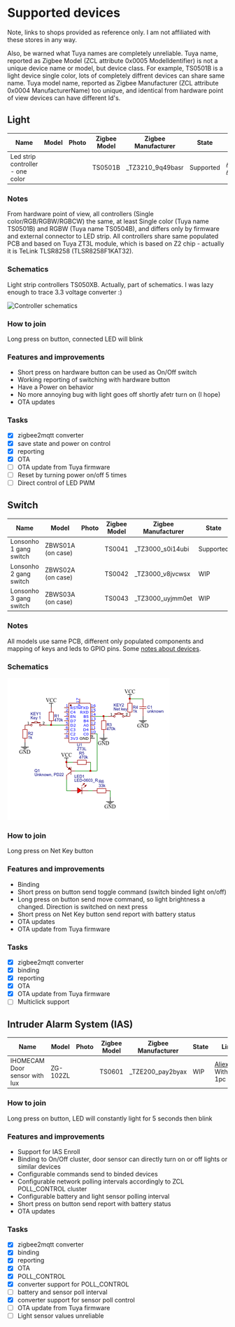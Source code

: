 # Supported devices
Note, links to shops provided as reference only. I am not affiliated with these stores in any way. 

Also, be warned what Tuya names are completely unreliable. Tuya name, reported as Zigbee Model (ZCL attribute 0x0005 ModelIdentifier) is not a unique device name or model, but device class. For example, TS0501B is a light device single color, lots of completely diffrent devices can share same name. Tuya model name, reported as Zigbee Manufacturer (ZCL attribute 0x0004 ManufacturerName) too unique, and identical from hardware point of view devices can have different Id's.

## Light
| Name | Model | Photo | Zigbee Model | Zigbee Manufacturer | State | Links |
|------|-------|-------|--------------|---------------------|-------|-------|
| Led strip controller - one color | | | TS0501B | \_TZ3210\_9q49basr | Supported | [Aliexpress](https://www.aliexpress.com/item/1005004267226841.html) [Aliexpress2](https://www.aliexpress.com/item/1005005196855536.html) |

### Notes
From hardware point of view, all controllers (Single color/RGB/RGBW/RGBCW) the same, at least Single color (Tuya name TS0501B) and RGBW (Tuya name TS0504B), and differs only by firmware and external connector to LED strip. All controllers share same populated PCB and based on Tuya ZT3L module, which is based on Z2 chip - actually it is TeLink TLSR8258 (TLSR8258F1KAT32).

### Schematics
Light strip controllers TS050XB. Actually, part of schematics. I was lazy enough to trace 3.3 voltage converter :) 

![Controller schematics](Schematic_TuYa_led_driver.png)

### How to join
Long press on button, connected LED will blink

### Features and improvements
- Short press on hardware button can be used as On/Off switch
- Working reporting of switching with hardware button
- Have a Power on behavior
- No more annoying bug with light goes off shortly afetr turn on (I hope)
- OTA updates

### Tasks
- [x] zigbee2mqtt converter
- [x] save state and power on control
- [x] reporting
- [x] OTA
- [ ] OTA update from Tuya firmware
- [ ] Reset by turning power on/off 5 times
- [ ] Direct control of LED PWM

## Switch
| Name | Model | Photo | Zigbee Model | Zigbee Manufacturer | State | Links |
|------|-------|-------|--------------|---------------------|-------|-------|
| Lonsonho 1 gang switch | ZBWS01A (on case) | | TS0041 | \_TZ3000\_s0i14ubi | Supported | [Aliexpress](https://www.aliexpress.com/item/4001095272467.html) white, 1-gang |
| Lonsonho 2 gang switch | ZBWS02A (on case) | | TS0042 | \_TZ3000\_v8jvcwsx | WIP | [Aliexpress](https://www.aliexpress.com/item/4001095272467.html) white, 2-gang |
| Lonsonho 3 gang switch | ZBWS03A (on case) | | TS0043 | \_TZ3000\_uyjmm0et | WIP | [Aliexpress](https://www.aliexpress.com/item/4001095272467.html) white, 3-gang |

### Notes
All models use same PCB, different only populated components and mapping of keys and leds to GPIO pins. Some [notes about devices](switch-lonsonho.txt).

### Schematics

![ZBWS01A](SCH_lonsonho-switch-1.png)

### How to join
Long press on Net Key button

### Features and improvements
- Binding
- Short press on button send toggle command (switch binded light on/off)
- Long press on button send move command, so light brightness a changed. Direction is switched on next press
- Short press on Net Key button send report with battery status
- OTA updates
- OTA update from Tuya firmware

### Tasks
- [x] zigbee2mqtt converter
- [x] binding
- [x] reporting
- [x] OTA
- [x] OTA update from Tuya firmware
- [ ] Multiclick support

## Intruder Alarm System (IAS)
| Name | Model | Photo | Zigbee Model | Zigbee Manufacturer | State | Links |
|------|-------|-------|--------------|---------------------|-------|-------|
| IHOMECAM Door sensor with lux | ZG-102ZL | | TS0601 | \_TZE200\_pay2byax | WIP | [Aliexpress](https://www.aliexpress.com/item/1005004988882583.html) With Lux 1pc |

### How to join
Long press on button, LED will constantly light for 5 seconds then blink

### Features and improvements
- Support for IAS Enroll
- Binding to On/Off cluster, door sensor can directly turn on or off lights or similar devices
- Configurable commands send to binded devices
- Configurable network polling intervals accordingly to ZCL POLL_CONTROL cluster
- Configurable battery and light sensor polling interval
- Short press on button send report with battery status
- OTA updates

### Tasks
- [x] zigbee2mqtt converter
- [x] binding
- [x] reporting
- [x] OTA
- [x] POLL_CONTROL
- [x] converter support for POLL_CONTROL
- [ ] battery and sensor poll interval
- [x] converter support for sensor poll control
- [ ] OTA update from Tuya firmware
- [ ] Light sensor values unreliable
